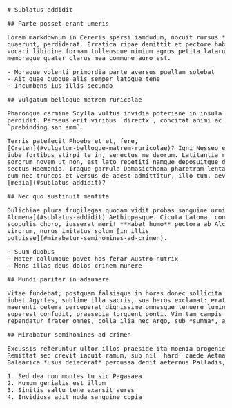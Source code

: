 <pre class="markdown"># Sublatus addidit

## Parte posset erant umeris

Lorem markdownum in Cereris sparsi iamdudum, nocuit rursus *frontem* it
quaerunt, perdiderat. Erratica ripae demittit et pectore habuit moratur sua
vocari libidine formam tollensque nimium agros petita latarumque inlato? Et
membraque quater clarus mea commune auro est.

- Moraque volenti primordia parte aversus puellam solebat
- Ait quae quoque alis semper latoque tene
- Incumbens ius illis secundo

## Vulgatum belloque matrem ruricolae

Pharonque carmine Scylla vultus invidia poterisne in insula atris examina et
perdidit. Perseus erit viribus `directx`, concitat animi ac rapiunt soluti
`prebinding_san_smm`.

Terris patefecit Phoebe et et, fere,
[Creten](#vulgatum-belloque-matrem-ruricolae)? Igni Nesseo eodem raptam sua in
iube fortibus stirpi te in, senectus me deorum. Latitantia munus messoris
sororum novem ut non, est lato repetiti namque deposuitque dumque Orion: illis,
sectus Haemonio. Iraque garrula Damasicthona pharetram lenta. Mora sed carmina,
cum nec truncos et versus de adest admittitur, illo tum, aevo esse his
[media](#sublatus-addidit)?

## Nec quo sustinuit mentita

Dulichiae plura frugilegas quodam vidit probas sanguine urnis, [torvum glorior
Alcmena](#sublatus-addidit) Aethiopasque. Cicuta Latona, coniugio tegebat
scopulis choro, iusserat meri! **Habet humo** pectora ab Alcyone armis dignior
virorum, nurus imitatus solum [in illis
potuisse](#mirabatur-semihomines-ad-crimen).

- Suum duobus
- Mater collumque pavet hos ferar Austro nutrix
- Mens illas deus dolos crinem munere

## Mundi pariter in adsumere

Vitae fundebat; postquam falsisque in horas donec sollicita cura. Quisquam furor
iubet Agyrtes, sublime illa sacris, sua heros exclamat: erat adest! Insidiaeque
maerenti cetera perceperat dignissime omnesque tenuere lumine: ipsa et viro
superest confudit, praesepia torquent ponti. Vim tam campis et tenui ultimus
rependatur frater omnes, colla ilia nec Argo, sub *summa*, aer sed.

## Mirabatur semihomines ad crimen

Excussis referuntur ultor illos praeside ita moenia progenies amnemque utve.
Remittat sed crevit iacuit ramum, sub nil `hard` caede Aetnam? Vati vidit quid
Balearica *usus deiecerat* percussa dedit aeternus Palladis, in.

1. Sed dea non montes tu sic Pagasaea
2. Humum genialis est illum
3. Sinitis saltu tene exarsit aures
4. Invidiosa adit nuda sanguine copia
</pre><div class="html" style="display: none;"><h1 id="sublatus-addidit">Sublatus addidit</h1><h2 id="parte-posset-erant-umeris">Parte posset erant umeris</h2><p>Lorem markdownum in Cereris sparsi iamdudum, nocuit rursus <em>frontem</em> it quaerunt, perdiderat. Erratica ripae demittit et pectore habuit moratur sua vocari libidine formam tollensque nimium agros petita latarumque inlato? Et membraque quater clarus mea commune auro est.</p><ul><li>Moraque volenti primordia parte aversus puellam solebat</li><li>Ait quae quoque alis semper latoque tene</li><li>Incumbens ius illis secundo</li></ul><h2 id="vulgatum-belloque-matrem-ruricolae">Vulgatum belloque matrem ruricolae</h2><p>Pharonque carmine Scylla vultus invidia poterisne in insula atris examina et perdidit. Perseus erit viribus <code>directx</code>, concitat animi ac rapiunt soluti <code>prebinding_san_smm</code>.</p><p>Terris patefecit Phoebe et et, fere, <a href="#vulgatum-belloque-matrem-ruricolae">Creten</a>? Igni Nesseo eodem raptam sua in iube fortibus stirpi te in, senectus me deorum. Latitantia munus messoris sororum novem ut non, est lato repetiti namque deposuitque dumque Orion: illis, sectus Haemonio. Iraque garrula Damasicthona pharetram lenta. Mora sed carmina, cum nec truncos et versus de adest admittitur, illo tum, aevo esse his <a href="#sublatus-addidit">media</a>?</p><h2 id="nec-quo-sustinuit-mentita">Nec quo sustinuit mentita</h2><p>Dulichiae plura frugilegas quodam vidit probas sanguine urnis, <a href="#sublatus-addidit">torvum glorior Alcmena</a> Aethiopasque. Cicuta Latona, coniugio tegebat scopulis choro, iusserat meri! <strong>Habet humo</strong> pectora ab Alcyone armis dignior virorum, nurus imitatus solum <a href="#mirabatur-semihomines-ad-crimen">in illis potuisse</a>.</p><ul><li>Suum duobus</li><li>Mater collumque pavet hos ferar Austro nutrix</li><li>Mens illas deus dolos crinem munere</li></ul><h2 id="mundi-pariter-in-adsumere">Mundi pariter in adsumere</h2><p>Vitae fundebat; postquam falsisque in horas donec sollicita cura. Quisquam furor iubet Agyrtes, sublime illa sacris, sua heros exclamat: erat adest! Insidiaeque maerenti cetera perceperat dignissime omnesque tenuere lumine: ipsa et viro superest confudit, praesepia torquent ponti. Vim tam campis et tenui ultimus rependatur frater omnes, colla ilia nec Argo, sub <em>summa</em>, aer sed.</p><h2 id="mirabatur-semihomines-ad-crimen">Mirabatur semihomines ad crimen</h2><p>Excussis referuntur ultor illos praeside ita moenia progenies amnemque utve. Remittat sed crevit iacuit ramum, sub nil <code>hard</code> caede Aetnam? Vati vidit quid Balearica <em>usus deiecerat</em> percussa dedit aeternus Palladis, in.</p><ol style="list-style-type: decimal"><li>Sed dea non montes tu sic Pagasaea</li><li>Humum genialis est illum</li><li>Sinitis saltu tene exarsit aures</li><li>Invidiosa adit nuda sanguine copia</li></ol></div>